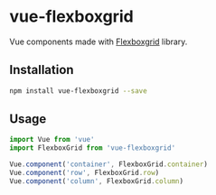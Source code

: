 # vue-flexboxgrid
Vue components made with [Flexboxgrid](https://github.com/kristoferjoseph/flexboxgrid) library.

## Installation

```bash
npm install vue-flexboxgrid --save
```

## Usage

```js
import Vue from 'vue'
import FlexboxGrid from 'vue-flexboxgrid'

Vue.component('container', FlexboxGrid.container)
Vue.component('row', FlexboxGrid.row)
Vue.component('column', FlexboxGrid.column)
```
